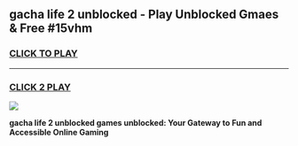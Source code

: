 
## gacha life 2 unblocked - Play Unblocked Gmaes & Free #15vhm
<h3>
<a href="https://news.freeplayer.one?title=gacha_life_2_unblocked&ref=26F">CLICK TO PLAY</a></h3>
<hr>

<h3>
<a href="https://news.freeplayer.one?title=gacha_life_2_unblocked&ref=26F">CLICK 2 PLAY</a>
  
</h3>

<a href="https://news.freeplayer.one?title=gacha_life_2_unblocked&ref=26F/"><img src="https://clearcache.store/games.png"></a>


**gacha life 2 unblocked games unblocked: Your Gateway to Fun and Accessible Online Gaming**
